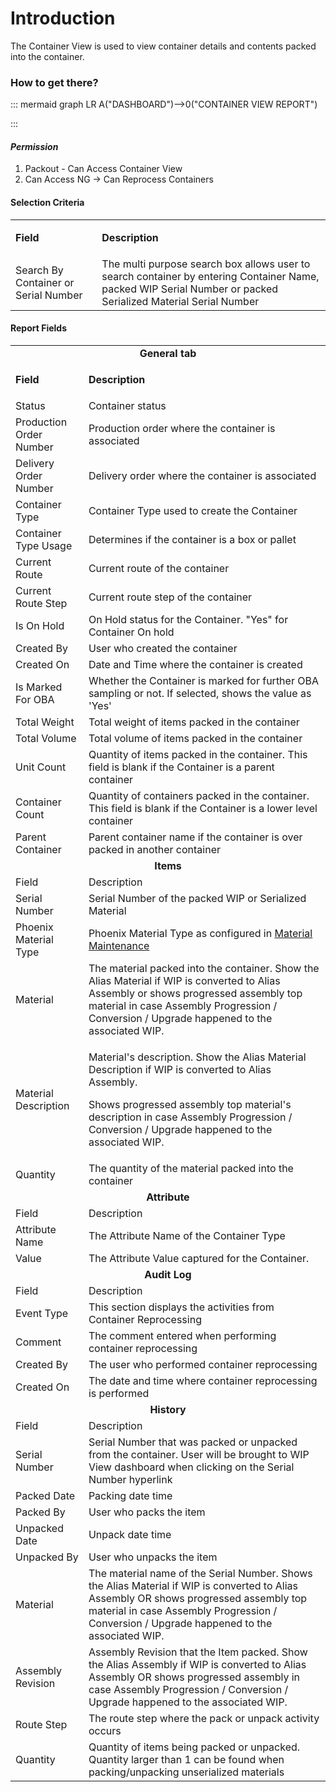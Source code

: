 # Introduction

The Container View is used to view container details and contents packed into the container.



### How to get there?



::: mermaid
graph LR
A("DASHBOARD")-->0("CONTAINER VIEW REPORT")

:::


#### ***Permission***  


1) Packout - Can Access Container View
2) Can Access NG → Can Reprocess Containers


#### Selection Criteria



<table class="wrapped confluenceTable"><colgroup><col /><col /></colgroup><tbody><tr><td class="highlight-grey confluenceTd" data-highlight-colour="grey"><p><strong>Field</strong></p></td><td class="highlight-grey confluenceTd" data-highlight-colour="grey"><p><strong>Description</strong></p></td></tr><tr><td colspan="1" class="confluenceTd">Search By Container or Serial Number</td><td colspan="1" class="confluenceTd">The multi purpose search box allows user to search container by entering Container Name, packed WIP Serial Number or packed Serialized Material Serial Number</td></tr></tbody></table>



#### **Report Fields** 




<table class="wrapped confluenceTable"><colgroup><col /><col /></colgroup><tbody><tr><td style="text-align: center;" colspan="2" class="confluenceTd"><strong>General tab</strong></td></tr><tr><td class="highlight-grey confluenceTd" data-highlight-colour="grey"><p><strong>Field</strong></p></td><td class="highlight-grey confluenceTd" data-highlight-colour="grey"><p><strong>Description</strong></p></td></tr><tr><td colspan="1" class="confluenceTd"><span>Status</span></td><td colspan="1" class="confluenceTd">Container status</td></tr><tr><td colspan="1" class="confluenceTd"><span>Production Order Number</span></td><td colspan="1" class="confluenceTd"><span>Production order where the container is associated</span></td></tr><tr><td colspan="1" class="confluenceTd">Delivery Order Number</td><td colspan="1" class="confluenceTd"><span>Delivery order where the container is associated</span></td></tr><tr><td colspan="1" class="confluenceTd">Container Type</td><td colspan="1" class="confluenceTd">Container Type used to create the Container</td></tr><tr><td colspan="1" class="confluenceTd">Container Type Usage</td><td colspan="1" class="confluenceTd">Determines if the container is a box or pallet</td></tr><tr><td colspan="1" class="confluenceTd">Current Route</td><td colspan="1" class="confluenceTd">Current route of the container</td></tr><tr><td colspan="1" class="confluenceTd">Current Route Step</td><td colspan="1" class="confluenceTd">Current route step of the container</td></tr><tr><td colspan="1" class="confluenceTd">Is On Hold</td><td colspan="1" class="confluenceTd">On Hold status for the Container. "Yes" for Container On hold</td></tr><tr><td colspan="1" class="confluenceTd">Created By</td><td colspan="1" class="confluenceTd">User who created the container</td></tr><tr><td colspan="1" class="confluenceTd">Created On</td><td colspan="1" class="confluenceTd"><span>Date and Time where the container is created</span></td></tr><tr><td colspan="1" class="confluenceTd">Is Marked For OBA</td><td colspan="1" class="confluenceTd">Whether the Container is marked for further OBA sampling or not. If selected, shows the value as 'Yes'</td></tr><tr><td colspan="1" class="confluenceTd">Total Weight</td><td colspan="1" class="confluenceTd">Total weight of items packed in the container</td></tr><tr><td colspan="1" class="confluenceTd">Total Volume</td><td colspan="1" class="confluenceTd">Total volume of items packed in the container</td></tr><tr><td colspan="1" class="confluenceTd">Unit Count</td><td colspan="1" class="confluenceTd">Quantity of items packed in the container. This field is blank if the Container is a parent container</td></tr><tr><td colspan="1" class="confluenceTd">Container Count</td><td colspan="1" class="confluenceTd">Quantity of containers packed in the container. This field is blank if the Container is a lower level container</td></tr><tr><td colspan="1" class="confluenceTd"><span>Parent Container</span></td><td colspan="1" class="confluenceTd"><span>Parent container name if the container is over packed in another container</span></td></tr><tr><td style="text-align: center;" colspan="2" class="confluenceTd"><strong>Items</strong></td></tr><tr><td class="highlight-grey confluenceTd" data-highlight-colour="grey">Field</td><td class="highlight-grey confluenceTd" data-highlight-colour="grey">Description</td></tr><tr><td colspan="1" class="confluenceTd">Serial Number</td><td colspan="1" class="confluenceTd">Serial Number of the packed WIP or Serialized Material</td></tr><tr><td colspan="1" class="confluenceTd">Phoenix Material Type</td><td colspan="1" class="confluenceTd">Phoenix Material Type as configured in <a href="http://usplnd0wiki01:8090/display/PB/Material" rel="nofollow">Material Maintenance</a></td></tr><tr><td colspan="1" class="confluenceTd">Material</td><td colspan="1" class="confluenceTd">The material packed into the container. Show the Alias Material if WIP is converted to Alias Assembly or shows progressed assembly top material in case Assembly Progression / Conversion / Upgrade happened to the associated WIP.</td></tr><tr><td colspan="1" class="confluenceTd">Material Description</td><td colspan="1" class="confluenceTd"><p>Material's description. Show the Alias Material Description if WIP is converted to Alias Assembly.</p><p>Shows progressed assembly top material's description in case Assembly Progression / Conversion / Upgrade happened to the associated WIP.</p></td></tr><tr><td colspan="1" class="confluenceTd">Quantity</td><td colspan="1" class="confluenceTd">The quantity of the material packed into the container</td></tr><tr><td style="text-align: center;" colspan="2" class="confluenceTd"><strong>Attribute</strong></td></tr><tr><td class="highlight-grey confluenceTd" title="Background colour : Grey" colspan="1" data-highlight-colour="grey">Field</td><td class="highlight-grey confluenceTd" title="Background colour : Grey" colspan="1" data-highlight-colour="grey">Description</td></tr><tr><td colspan="1" class="confluenceTd">Attribute Name</td><td colspan="1" class="confluenceTd">The Attribute Name of the Container Type</td></tr><tr><td colspan="1" class="confluenceTd">Value</td><td colspan="1" class="confluenceTd">The Attribute Value captured for the Container.</td></tr><tr><td style="text-align: center;" colspan="2" class="confluenceTd"><strong>Audit Log</strong></td></tr><tr><td class="highlight-grey confluenceTd" colspan="1" data-highlight-colour="grey">Field</td><td class="highlight-grey confluenceTd" colspan="1" data-highlight-colour="grey">Description</td></tr><tr><td colspan="1" class="confluenceTd">Event Type</td><td colspan="1" class="confluenceTd">This section displays the activities from Container Reprocessing</td></tr><tr><td colspan="1" class="confluenceTd">Comment</td><td colspan="1" class="confluenceTd">The comment entered when performing container reprocessing</td></tr><tr><td colspan="1" class="confluenceTd">Created By</td><td colspan="1" class="confluenceTd">The user who performed container reprocessing</td></tr><tr><td colspan="1" class="confluenceTd">Created On</td><td colspan="1" class="confluenceTd">The date and time where container reprocessing is performed</td></tr><tr><td style="text-align: center;" colspan="2" class="confluenceTd"><strong>History</strong></td></tr><tr><td class="highlight-grey confluenceTd" colspan="1" data-highlight-colour="grey">Field</td><td class="highlight-grey confluenceTd" colspan="1" data-highlight-colour="grey">Description</td></tr><tr><td colspan="1" class="confluenceTd">Serial Number</td><td colspan="1" class="confluenceTd">Serial Number that was packed or unpacked from the container. User will be brought to WIP View dashboard when clicking on the Serial Number hyperlink</td></tr><tr><td colspan="1" class="confluenceTd">Packed Date</td><td colspan="1" class="confluenceTd">Packing date time</td></tr><tr><td colspan="1" class="confluenceTd">Packed By</td><td colspan="1" class="confluenceTd">User who packs the item</td></tr><tr><td colspan="1" class="confluenceTd">Unpacked Date</td><td colspan="1" class="confluenceTd">Unpack date time</td></tr><tr><td colspan="1" class="confluenceTd">Unpacked By</td><td colspan="1" class="confluenceTd"><span>User who unpacks the item</span></td></tr><tr><td colspan="1" class="confluenceTd">Material</td><td colspan="1" class="confluenceTd">The material name of the Serial Number. Shows the Alias Material if WIP is converted to Alias Assembly OR shows progressed assembly top material in case Assembly Progression / Conversion / Upgrade happened to the associated WIP.</td></tr><tr><td colspan="1" class="confluenceTd">Assembly Revision</td><td colspan="1" class="confluenceTd">Assembly Revision that the Item packed. Show the Alias Assembly if WIP is converted to Alias Assembly OR shows progressed assembly in case Assembly Progression / Conversion / Upgrade happened to the associated WIP.</td></tr><tr><td colspan="1" class="confluenceTd">Route Step</td><td colspan="1" class="confluenceTd">The route step where the pack or unpack activity occurs</td></tr><tr><td colspan="1" class="confluenceTd">Quantity</td><td colspan="1" class="confluenceTd">Quantity of items being packed or unpacked. Quantity larger than 1 can be found when packing/unpacking unserialized materials</td></tr></tbody></table>


